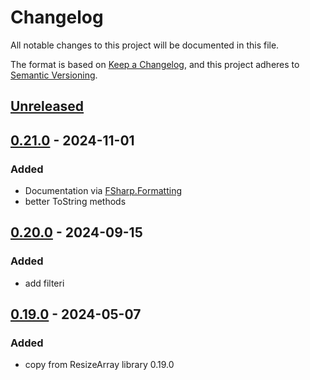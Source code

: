 # Changelog

All notable changes to this project will be documented in this file.

The format is based on [Keep a Changelog](https://keepachangelog.com/en/1.0.0/),
and this project adheres to [Semantic Versioning](https://semver.org/spec/v2.0.0.html).

## [Unreleased]


## [0.21.0] - 2024-11-01
### Added
- Documentation via [FSharp.Formatting](https://fsprojects.github.io/FSharp.Formatting/)
- better ToString methods

## [0.20.0] - 2024-09-15
### Added
- add filteri

## [0.19.0] - 2024-05-07
### Added
- copy from ResizeArray library 0.19.0


[Unreleased]: https://github.com/goswinr/ArrayT/compare/0.21.0...HEAD
[0.21.0]: https://github.com/goswinr/ArrayT/compare/0.20.0...0.21.0
[0.20.0]: https://github.com/goswinr/ArrayT/compare/0.19.0...0.20.0
[0.19.0]: https://github.com/goswinr/ArrayT/releases/tag/0.19.0

<!--
use to get tag dates:
git log --tags --simplify-by-decoration --pretty="format:%ci %d"
-->
